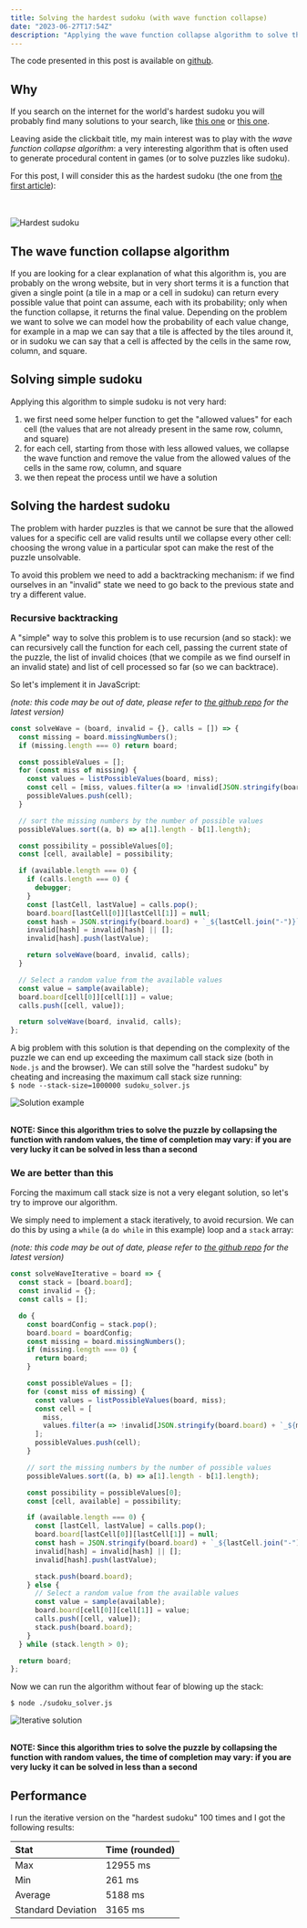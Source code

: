 ```yaml
---
title: Solving the hardest sudoku (with wave function collapse)
date: "2023-06-27T17:54Z"
description: "Applying the wave function collapse algorithm to solve the hardest sudoku"
---
```

The code presented in this post is available on [github](https://github.com/obiSerra/sudoku-wave-solver). 

## Why
If you search on the internet for the world's hardest sudoku you will probably find many solutions to your search, like [this one](https://abcnews.go.com/blogs/headlines/2012/06/can-you-solve-the-hardest-ever-sudoku) or [this one](https://abcnews.go.com/blogs/headlines/2012/06/can-you-solve-the-hardest-ever-sudoku).


Leaving aside the clickbait title, my main interest was to play with the _wave function collapse algorithm_: a very interesting algorithm that is often used to generate procedural content in games (or to solve puzzles like sudoku).


For this post, I will consider this as the hardest sudoku (the one from [the first article](https://abcnews.go.com/blogs/headlines/2012/06/can-you-solve-the-hardest-ever-sudoku)):
<br />
<br />
<br />

![Hardest sudoku](./hardest_sudoku.png)


## The wave function collapse algorithm

If you are looking for a clear explanation of what this algorithm is, you are probably on the wrong website, but in very short terms it is a function that given a single point (a tile in a map or a cell in sudoku) can return every possible value that point can assume, each with its probability; only when the function collapse, it returns the final value. Depending on the problem we want to solve we can model how the probability of each value change, for example in a map we can say that a tile is affected by the tiles around it, or in sudoku we can say that a cell is affected by the cells in the same row, column, and square.

## Solving simple sudoku

Applying this algorithm to simple sudoku is not very hard:
1. we first need some helper function to get the "allowed values" for each cell (the values that are not already present in the same row, column, and square)
2. for each cell, starting from those with less allowed values, we collapse the wave function and remove the value from the allowed values of the cells in the same row, column, and square
3. we then repeat the process until we have a solution


## Solving the hardest sudoku

The problem with harder puzzles is that we cannot be sure that the allowed values for a specific cell are valid results until we collapse every other cell: choosing the wrong value in a particular spot can make the rest of the puzzle unsolvable.

To avoid this problem we need to add a backtracking mechanism: if we find ourselves in an "invalid" state we need to go back to the previous state and try a different value.

### Recursive backtracking

A "simple" way to solve this problem is to use recursion (and so stack): we can recursively call the function for each cell, passing the current state of the puzzle, the list of invalid choices (that we compile as we find ourself in an invalid state) and list of cell processed so far (so we can backtrace).


So let's implement it in JavaScript:


*(note: this code may be out of date, please refer to [the github repo](https://github.com/obiSerra/sudoku-wave-solver/blob/main/src/index.js) for the latest version)*

```js
const solveWave = (board, invalid = {}, calls = []) => {
  const missing = board.missingNumbers();
  if (missing.length === 0) return board;

  const possibleValues = [];
  for (const miss of missing) {
    const values = listPossibleValues(board, miss);
    const cell = [miss, values.filter(a => !invalid[JSON.stringify(board.board) + `_${miss.join("-")}`]?.includes(a))];
    possibleValues.push(cell);
  }

  // sort the missing numbers by the number of possible values
  possibleValues.sort((a, b) => a[1].length - b[1].length);

  const possibility = possibleValues[0];
  const [cell, available] = possibility;

  if (available.length === 0) {
    if (calls.length === 0) {
      debugger;
    }
    const [lastCell, lastValue] = calls.pop();
    board.board[lastCell[0]][lastCell[1]] = null;
    const hash = JSON.stringify(board.board) + `_${lastCell.join("-")}`;
    invalid[hash] = invalid[hash] || [];
    invalid[hash].push(lastValue);

    return solveWave(board, invalid, calls);
  }

  // Select a random value from the available values
  const value = sample(available);
  board.board[cell[0]][cell[1]] = value;
  calls.push([cell, value]);

  return solveWave(board, invalid, calls);
};
```

A big problem with this solution is that depending on the complexity of the puzzle we can end up exceeding the maximum call stack size (both in `Node.js` and the browser). We can still solve the "hardest sudoku" by cheating and increasing the maximum call stack size running: 
<br />
 `$ node --stack-size=1000000 sudoku_solver.js`

![Solution example](./recursive_solution.png)
<br />
<br />

__NOTE: Since this algorithm tries to solve the puzzle by collapsing the function with random values, the time of completion may vary: if you are very lucky it can be solved in less than a second__

### We are better than this

Forcing the maximum call stack size is not a very elegant solution, so let's try to improve our algorithm.

We simply need to implement a stack iteratively, to avoid recursion. We can do this by using a `while` (a `do while` in this example) loop and a `stack` array:

*(note: this code may be out of date, please refer to [the github repo](https://github.com/obiSerra/sudoku-wave-solver/blob/main/src/index.js) for the latest version)*

```js
const solveWaveIterative = board => {
  const stack = [board.board];
  const invalid = {};
  const calls = [];

  do {
    const boardConfig = stack.pop();
    board.board = boardConfig;
    const missing = board.missingNumbers();
    if (missing.length === 0) {
      return board;
    }

    const possibleValues = [];
    for (const miss of missing) {
      const values = listPossibleValues(board, miss);
      const cell = [
        miss,
        values.filter(a => !invalid[JSON.stringify(board.board) + `_${miss.join("-")}`]?.includes(a)),
      ];
      possibleValues.push(cell);
    }

    // sort the missing numbers by the number of possible values
    possibleValues.sort((a, b) => a[1].length - b[1].length);

    const possibility = possibleValues[0];
    const [cell, available] = possibility;

    if (available.length === 0) {
      const [lastCell, lastValue] = calls.pop();
      board.board[lastCell[0]][lastCell[1]] = null;
      const hash = JSON.stringify(board.board) + `_${lastCell.join("-")}`;
      invalid[hash] = invalid[hash] || [];
      invalid[hash].push(lastValue);

      stack.push(board.board);
    } else {
      // Select a random value from the available values
      const value = sample(available);
      board.board[cell[0]][cell[1]] = value;
      calls.push([cell, value]);
      stack.push(board.board);
    }
  } while (stack.length > 0);

  return board;
};
```

Now we can run the algorithm without fear of blowing up the stack:

`$ node ./sudoku_solver.js`

![Iterative solution](./iterative_solution.png)
<br />
<br />

__NOTE: Since this algorithm tries to solve the puzzle by collapsing the function with random values, the time of completion may vary: if you are very lucky it can be solved in less than a second__



## Performance

I run the iterative version on the "hardest sudoku" 100 times and I got the following results:

| Stat | Time (rounded)|
| :--- | :--- |
| Max | 12955 ms|  
| Min |	261 ms |  
| Average |	5188 ms|
| Standard Deviation |	3165 ms|
